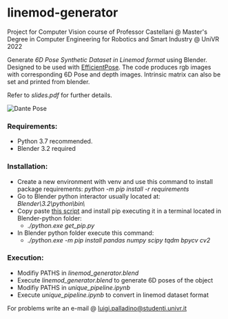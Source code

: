 # linemod-generator
Project for Computer Vision course of Professor Castellani @ Master's Degree in Computer Engineering for Robotics and Smart Industry @ UniVR 2022

Generate *6D Pose Synthetic Dataset in Linemod format* using Blender. Designed to be used with [EfficientPose](https://github.com/ybkscht/EfficientPose). The code produces rgb images with corresponding 6D Pose and depth images. Intrinsic matrix can also be set and printed from blender.

Refer to _slides.pdf_ for further details.

![Dante Pose](./images/34.png "Dante Pose")

### Requirements:
 - Python 3.7 recommended.
 - Blender 3.2 required

### Installation:
- Create a new environment with venv and use this command to install package requirements: _python -m pip install -r requirements_
- Go to Blender python interactor usually located at: _Blender\3.2\python\bin\\_
- Copy paste [this script](https://bootstrap.pypa.io/get-pip.py) and install pip executing it in a terminal located in Blender-python folder:
    - _./python.exe get_pip.py_
- In Blender python folder execute this command:
    - _./python.exe -m pip install pandas numpy scipy tqdm bpycv cv2_

### Execution:
- Modifiy PATHS in _linemod_generator.blend_
- Execute _linemod_generator.blend_ to generate 6D poses of the object
- Modifiy PATHS in _unique_pipeline.ipynb_
- Execute _unique_pipeline.ipynb_ to convert in linemod dataset format

For problems write an e-mail @ luigi.palladino@studenti.univr.it
